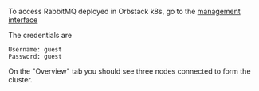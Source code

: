 To access RabbitMQ deployed in Orbstack k8s, go to the
[management interface](http://rabbitmq.default.svc.cluster.local:15672)

The credentials are
```
Username: guest
Password: guest
```

On the "Overview" tab you should see three nodes connected to form the cluster.
